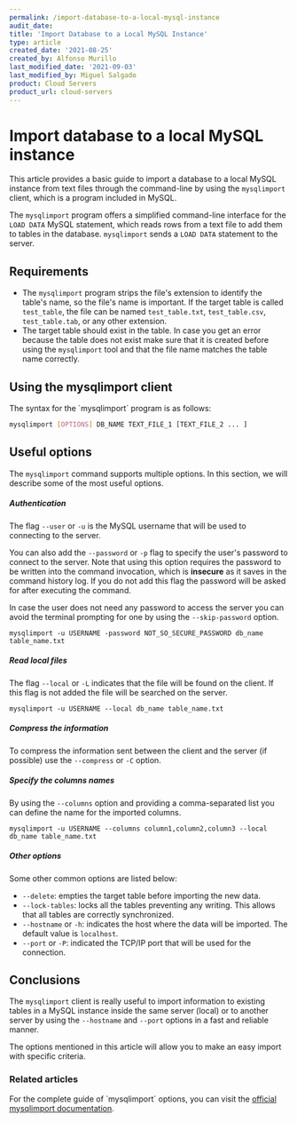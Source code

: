 ```yaml
---
permalink: /import-database-to-a-local-mysql-instance
audit_date:
title: 'Import Database to a Local MySQL Instance'
type: article
created_date: '2021-08-25'
created_by: Alfonso Murillo
last_modified_date: '2021-09-03'
last_modified_by: Miguel Salgado
product: Cloud Servers
product_url: cloud-servers
---
```


# Import database to a local MySQL instance
This article provides a basic guide to import a database to a local MySQL instance from text files through the command-line by using the `mysqlimport` client, which is a program included in MySQL.

The `mysqlimport` program offers a simplified command-line interface for the `LOAD DATA` MySQL statement, which reads rows from a text file to add them to tables in the database. `mysqlimport` sends a `LOAD DATA` statement to the server.

## Requirements
- The `mysqlimport` program strips the file's extension to identify the table's name, so the file's name is important. If the target table is called `test_table`, the file can be named `test_table.txt`, `test_table.csv`, `test_table.tab`, or any other extension.
- The target table should exist in the table. In case you get an error because the table does not exist make sure that it is created before using the `mysqlimport` tool and that the file name matches the table name correctly.

## Using the mysqlimport client
The syntax for the `mysqlimport´ program is as follows:

```sh
mysqlimport [OPTIONS] DB_NAME TEXT_FILE_1 [TEXT_FILE_2 ... ]
```

## Useful options
The `mysqlimport` command supports multiple options. In this section, we will describe some of the most useful options.

##### Authentication
The flag `--user` or `-u` is the MySQL username that will be used to connecting to the server.

You can also add the `--password` or `-p` flag to specify the user's password to connect to the server. Note that using this option requires the password to be written into the command invocation, which is **insecure** as it saves in the command history log. If you do not add this flag the password will be asked for after executing the command.

In case the user does not need any password to access the server you can avoid the terminal prompting for one by using the `--skip-password` option.

`mysqlimport -u USERNAME -password NOT_SO_SECURE_PASSWORD db_name table_name.txt`

##### Read local files
The flag `--local` or `-L` indicates that the file will be found on the client. If this flag is not added the file will be searched on the server.

`mysqlimport -u USERNAME --local db_name table_name.txt`

##### Compress the information
To compress the information sent between the client and the server (if possible) use the `--compress` or `-C` option.

##### Specify the columns names
By using the `--columns` option and providing a comma-separated list you can define the name for the imported columns.

`mysqlimport -u USERNAME --columns column1,column2,column3 --local db_name table_name.txt`

##### Other options
Some other common options are listed below:
- `--delete`: empties the target table before importing the new data.
- `--lock-tables`: locks all the tables preventing any writing. This allows that all tables are correctly synchronized.
- `--hostname` or `-h`: indicates the host where the data will be imported. The default value is `localhost`.
- `--port` or `-P`: indicated the TCP/IP port that will be used for the connection.

## Conclusions
The `mysqlimport` client is really useful to import information to existing tables in a MySQL instance inside the same server (local) or to another server by using the `--hostname` and `--port` options in a fast and reliable manner.

The options mentioned in this article will allow you to make an easy import with specific criteria.

### Related articles
For the complete guide of `mysqlimport´ options, you can visit the [official mysqlimport documentation](https://dev.mysql.com/doc/refman/5.6/en/mysqlimport.html).

